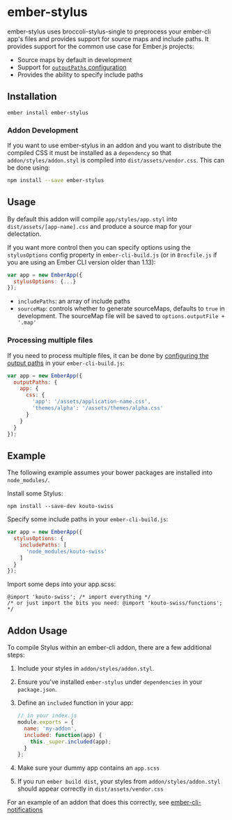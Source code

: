 # ember-stylus

ember-stylus uses broccoli-stylus-single to preprocess your ember-cli app's files and provides support for source maps and include paths. It provides support for the common use case for Ember.js projects:

- Source maps by default in development
- Support for [`outputPaths` configuration](http://ember-cli.com/user-guide/#configuring-output-paths)
- Provides the ability to specify include paths

## Installation

```
ember install ember-stylus
```

### Addon Development

If you want to use ember-stylus in an addon and you want to distribute the compiled CSS it must be installed as a `dependency` so that `addon/styles/addon.styl` is compiled into `dist/assets/vendor.css`. This can be done using:

```bash
npm install --save ember-stylus
```

## Usage

By default this addon will compile `app/styles/app.styl` into `dist/assets/[app-name].css` and produce 
a source map for your delectation.

If you want more control then you can specify options using the
`stylusOptions` config property in `ember-cli-build.js` (or in `Brocfile.js` if you are using an Ember CLI version older than 1.13):

```javascript
var app = new EmberApp({
  stylusOptions: {...}
});
```

- `includePaths`: an array of include paths
- `sourceMap`: controls whether to generate sourceMaps, defaults to `true` in development. The sourceMap file will be saved to `options.outputFile + '.map'`

### Processing multiple files

If you need to process multiple files, it can be done by [configuring the output paths](http://ember-cli.com/user-guide/#configuring-output-paths) in your `ember-cli-build.js`:

```js
var app = new EmberApp({
  outputPaths: {
    app: {
      css: {
        'app': '/assets/application-name.css',
        'themes/alpha': '/assets/themes/alpha.css'
      }
    }
  }
});
```

## Example

The following example assumes your bower packages are installed into `node_modules/`.

Install some Stylus:

```shell
npm install --save-dev kouto-swiss
```

Specify some include paths in your `ember-cli-build.js`:

```javascript
var app = new EmberApp({
  stylusOptions: {
    includePaths: [
      'node_modules/kouto-swiss'
    ]
  }
});
```

Import some deps into your app.scss:

```stylus
@import 'kouto-swiss'; /* import everything */
/* or just import the bits you need: @import 'kouto-swiss/functions'; */
```

## Addon Usage

To compile Stylus within an ember-cli addon, there are a few additional steps:

1. Include your styles in `addon/styles/addon.styl`.

2. Ensure you've installed `ember-stylus` under `dependencies` in your
   `package.json`.

3. Define an `included` function in your app:
   ```js
   // in your index.js
   module.exports = {
     name: 'my-addon',
     included: function(app) {
       this._super.included(app);
     }
   };
   ```

4. Make sure your dummy app contains an `app.scss`

5. If you run `ember build dist`, your styles from `addon/styles/addon.styl`
   should appear correctly in `dist/assets/vendor.css`

For an example of an addon that does this correctly, see
[ember-cli-notifications](https://github.com/Blooie/ember-cli-notifications)

